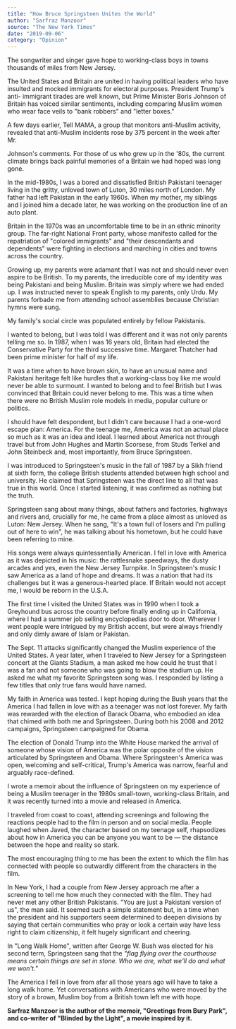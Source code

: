 ```yaml
---
title: "How Bruce Springsteen Unites the World"
author: "Sarfraz Manzoor"
source: "The New York Times"
date: "2019-09-06"
category: "Opinion"
---
```


The songwriter and singer gave hope to working-class boys in towns thousands of miles from New Jersey.

The United States and Britain are united in having political leaders who have insulted and mocked immigrants for electoral purposes. President Trump's anti- immigrant tirades are well known, but Prime Minister Boris Johnson of Britain has voiced similar sentiments, including comparing Muslim women who wear face veils to "bank robbers" and "letter boxes."

A few days earlier, Tell MAMA, a group that monitors anti-Muslim activity, revealed that anti-Muslim incidents rose by 375 percent in the week after Mr.

Johnson's comments. For those of us who grew up in the '80s, the current climate brings back painful memories of a Britain we had hoped was long gone.

In the mid-1980s, I was a bored and dissatisfied British Pakistani teenager living in the gritty, unloved town of Luton, 30 miles north of London. My father had left Pakistan in the early 1960s. When my mother, my siblings and I joined him a decade later, he was working on the production line of an auto plant.

Britain in the 1970s was an uncomfortable time to be in an ethnic minority group. The far-right National Front party, whose manifesto called for the repatriation of "colored immigrants" and "their descendants and dependents" were fighting in elections and marching in cities and towns across the country.

Growing up, my parents were adamant that I was not and should never even aspire to be British. To my parents, the irreducible core of my identity was being Pakistani and being Muslim. Britain was simply where we had ended up. I was instructed never to speak English to my parents, only Urdu. My parents forbade me from attending school assemblies because Christian hymns were sung.

My family's social circle was populated entirely by fellow Pakistanis.

I wanted to belong, but I was told I was different and it was not only parents telling me so. In 1987, when I was 16 years old, Britain had elected the Conservative Party for the third successive time. Margaret Thatcher had been prime minister for half of my life.

It was a time when to have brown skin, to have an unusual name and Pakistani heritage felt like hurdles that a working-class boy like me would never be able to surmount. I wanted to belong and to feel British but I was convinced that Britain could never belong to me. This was a time when there were no British Muslim role models in media, popular culture or politics.

I should have felt despondent, but I didn't care because I had a one-word escape plan: America. For the teenage me, America was not an actual place so much as it was an idea and ideal. I learned about America not through travel but from John Hughes and Martin Scorsese, from Studs Terkel and John Steinbeck and, most importantly, from Bruce Springsteen.

I was introduced to Springsteen's music in the fall of 1987 by a Sikh friend at sixth form, the college British students attended between high school and university. He claimed that Springsteen was the direct line to all that was true in this world. Once I started listening, it was confirmed as nothing but the truth.

Springsteen sang about many things, about fathers and factories, highways and rivers and, crucially for me, he came from a place almost as unloved as Luton: New Jersey. When he sang, "It's a town full of losers and I'm pulling out of here to win", he was talking about his hometown, but he could have been referring to mine.

His songs were always quintessentially American. I fell in love with America as it was depicted in his music: the rattlesnake speedways, the dusty arcades and yes, even the New Jersey Turnpike. In Springsteen's music I saw America as a land of hope and dreams. It was a nation that had its challenges but it was a generous-hearted place. If Britain would not accept me, I would be reborn in the U.S.A.

The first time I visited the United States was in 1990 when I took a Greyhound bus across the country before finally ending up in California, where I had a summer job selling encyclopedias door to door. Wherever I went people were intrigued by my British accent, but were always friendly and only dimly aware of Islam or Pakistan.

The Sept. 11 attacks significantly changed the Muslim experience of the United States. A year later, when I traveled to New Jersey for a Springsteen concert at the Giants Stadium, a man asked me how could he trust that I was a fan and not someone who was going to blow the stadium up. He asked me what my favorite Springsteen song was. I responded by listing a few titles that only true fans would have named.

My faith in America was tested. I kept hoping during the Bush years that the America I had fallen in love with as a teenager was not lost forever. My faith was rewarded with the election of Barack Obama, who embodied an idea that chimed with both me and Springsteen. During both his 2008 and 2012 campaigns, Springsteen campaigned for Obama.

The election of Donald Trump into the White House marked the arrival of someone whose vision of America was the polar opposite of the vision articulated by Springsteen and Obama. Where Springsteen's America was open, welcoming and self-critical, Trump's America was narrow, fearful and arguably race-defined.

I wrote a memoir about the influence of Springsteen on my experience of being a Muslim teenager in the 1980s small-town, working-class Britain, and it was recently turned into a movie and released in America.

I traveled from coast to coast, attending screenings and following the reactions people had to the film in person and on social media. People laughed when Javed, the character based on my teenage self, rhapsodizes about how in America you can be anyone you want to be — the distance between the hope and reality so stark.

The most encouraging thing to me has been the extent to which the film has connected with people so outwardly different from the characters in the film.

In New York, I had a couple from New Jersey approach me after a screening to tell me how much they connected with the film. They had never met any other British Pakistanis. "You are just a Pakistani version of us", the man said. It seemed such a simple statement but, in a time when the president and his supporters seem determined to deepen divisions by saying that certain communities who pray or look a certain way have less right to claim citizenship, it felt hugely significant and cheering.

In "Long Walk Home", written after George W. Bush was elected for his second term, Springsteen sang that the _"flag flying over the courthouse means certain things are set in stone. Who we are, what we'll do and what we won't."_

The America I fell in love from afar all those years ago will have to take a long walk home. Yet conversations with Americans who were moved by the story of a brown, Muslim boy from a British town left me with hope.

**Sarfraz Manzoor is the author of the memoir, "Greetings from Bury Park", and co-writer of "Blinded by the Light", a movie inspired by it.**
